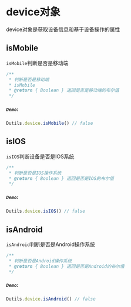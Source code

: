 # device对象
device对象是获取设备信息和基于设备操作的属性

## isMobile
`isMobile`判断是否是移动端
```js
/**
 * 判断是否是移动端
 * isMobile
 * @return { Boolean } 返回是否是移动端的布尔值
 */
```
##### `Demo`:
```js
Dutils.device.isMobile() // false
```

## isIOS
`isIOS`判断设备是否是IOS系统
```js
/**
 * 判断是否是IOS操作系统
 * @return { Boolean } 返回是否是IOS的布尔值
 */
```
##### `Demo`:
```js
Dutils.device.isIOS() // false
```

## isAndroid
`isAndroid`判断是否是Android操作系统
```js
/**
 * 判断是否是Android操作系统
 * @return { Boolean } 返回是否是Android的布尔值
 */
```
##### `Demo`:
```js
Dutils.device.isAndroid() // false
```